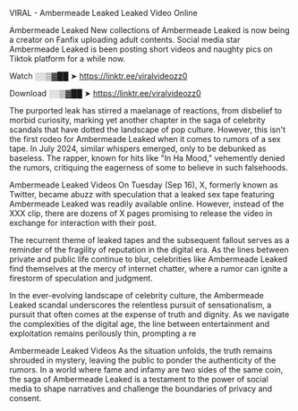 VIRAL - Ambermeade Leaked Leaked Video Online

Ambermeade Leaked New collections of Ambermeade Leaked is now being a creator on Fanfix uploading adult contents. Social media star Ambermeade Leaked is been posting short videos and naughty pics on Tiktok platform for a while now.

Watch ░░▒▓██ ➤ https://linktr.ee/viralvideozz0

Download ░░▒▓██ ➤ https://linktr.ee/viralvideozz0

The purported leak has stirred a maelanage of reactions, from disbelief to morbid curiosity, marking yet another chapter in the saga of celebrity scandals that have dotted the landscape of pop culture. However, this isn't the first rodeo for Ambermeade Leaked when it comes to rumors of a sex tape. In July 2024, similar whispers emerged, only to be debunked as baseless. The rapper, known for hits like "In Ha Mood," vehemently denied the rumors, critiquing the eagerness of some to believe in such falsehoods.

Ambermeade Leaked Videos
On Tuesday (Sep 16), X, formerly known as Twitter, became abuzz with speculation that a leaked sex tape featuring Ambermeade Leaked was readily available online. However, instead of the XXX clip, there are dozens of X pages promising to release the video in exchange for interaction with their post.

The recurrent theme of leaked tapes and the subsequent fallout serves as a reminder of the fragility of reputation in the digital era. As the lines between private and public life continue to blur, celebrities like Ambermeade Leaked find themselves at the mercy of internet chatter, where a rumor can ignite a firestorm of speculation and judgment.

In the ever-evolving landscape of celebrity culture, the Ambermeade Leaked scandal underscores the relentless pursuit of sensationalism, a pursuit that often comes at the expense of truth and dignity. As we navigate the complexities of the digital age, the line between entertainment and exploitation remains perilously thin, prompting a re

Ambermeade Leaked Videos
As the situation unfolds, the truth remains shrouded in mystery, leaving the public to ponder the authenticity of the rumors. In a world where fame and infamy are two sides of the same coin, the saga of Ambermeade Leaked is a testament to the power of social media to shape narratives and challenge the boundaries of privacy and consent.